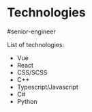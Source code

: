# Technologies

#senior-engineer

List of technologies:

- Vue
- React
- CSS/SCSS
- C++
- Typescript/Javascript
- C#
- Python
